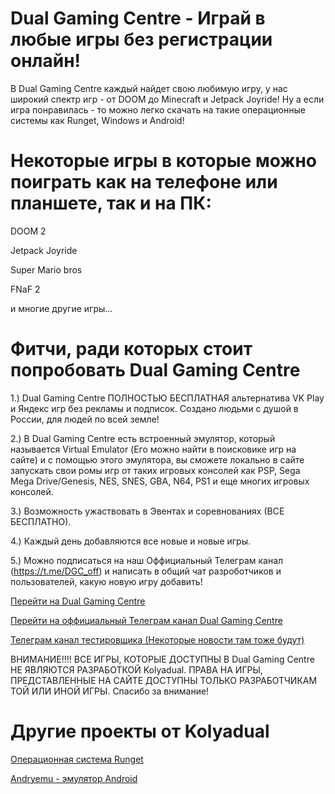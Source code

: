 # Dual Gaming Centre - Играй в любые игры без регистрации онлайн!

В Dual Gaming Centre каждый найдет свою любимую игру, у нас широкий спектр игр - от DOOM до Minecraft и Jetpack Joyride! Ну а если игра понравилась - то можно легко скачать на такие операционные системы как Runget, Windows и Android!

# Некоторые игры в которые можно поиграть как на телефоне или планшете, так и на ПК:

DOOM 2

Jetpack Joyride

Super Mario bros

FNaF 2

и многие другие игры...

# Фитчи, ради которых стоит попробовать Dual Gaming Centre

1.) Dual Gaming Centre ПОЛНОСТЬЮ БЕСПЛАТНАЯ альтернатива VK Play и Яндекс игр без рекламы и подписок. Создано людьми с душой в России, для людей по всей земле!

2.) В Dual Gaming Centre есть встроенный эмулятор, который называется Virtual Emulator (Его можно найти в поисковике игр на сайте) и с помощью этого эмулятора, вы сможете локально в сайте запускать свои ромы игр от таких игровых консолей как PSP, Sega Mega Drive/Genesis, NES, SNES, GBA, N64, PS1 и еще многих игровых консолей.

3.) Возможность ужаствовать в Эвентах и соревнованиях (ВСЕ БЕСПЛАТНО).

4.) Каждый день добавляются все новые и новые игры.

5.) Можно подписаться на наш Оффициальный Телеграм канал (https://t.me/DGC_off) и написать в общий чат разроботчиков и пользователей, какую новую игру добавить!

<a href="https://kolyadual.github.io/dualgamingcentre/">Перейти на Dual Gaming Centre</a>

<a href="https://t.me/DGC_off">Перейти на оффициальный Телеграм канал Dual Gaming Centre</a>


<a href="https://t.me/fffbnx">Телеграм канал тестировщика (Некоторые новости там тоже будут)</a>

ВНИМАНИЕ!!!! ВСЕ ИГРЫ, КОТОРЫЕ ДОСТУПНЫ В Dual Gaming Centre НЕ ЯВЛЯЮТСЯ РАЗРАБОТКОЙ Kolyadual. ПРАВА НА ИГРЫ, ПРЕДСТАВЛЕННЫЕ НА САЙТЕ ДОСТУПНЫ ТОЛЬКО РАЗРАБОТЧИКАМ ТОЙ ИЛИ ИНОЙ ИГРЫ. Спасибо за внимание!

# Другие проекты от Kolyadual

<a href="https://github.com/Kolyadual/Runget-next_generating_operating_system?ysclid=mdr9zpvc7i263586957">Операционная система Runget</a>

<a href="https://github.com/Kolyadual/Andryemu">Andryemu - эмулятор Android</a>
